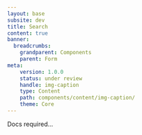 ```yaml
---
layout: base
subsite: dev
title: Search
content: true
banner:
  breadcrumbs:
    grandparent: Components
    parent: Form
meta:
    version: 1.0.0
    status: under review
    handle: img-caption
    type: Content
    path: components/content/img-caption/
    theme: Core
---
```

Docs required...

